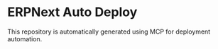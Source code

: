 # ERPNext Auto Deploy
This repository is automatically generated using MCP for deployment automation.